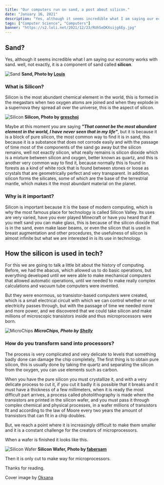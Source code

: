 ```yaml
---
title: "Our computers run on sand, a post about silicon."
date: "January 16, 2021"
description: "Yes, although it seems incredible what I am saying our economy works with sand. well, not exactly, it is a component of sand called silicon."
tags: ["Computer Science", "Computers"]
banner: "https://s2.loli.net/2021/12/23/RUh5eDKXsijg6Ey.jpg"
---
```


## Sand?

Yes, although it seems incredible what I am saying our economy works with sand. well, not exactly, it is a component of sand called **silicon**.

![Sand](https://s2.loli.net/2021/12/23/PNvJphqXojZ5eFH.jpg) **Sand, Photo by [Louis](https://www.pexels.com/@louis-965146)**

### What is Silicon?

Silicon is the most abundant chemical element in the world, this is formed in the megastars when two oxygen atoms are joined and when they explode in a supernova they spread all over the universe, this is the aspect of silicon.

![Silicon](https://s2.loli.net/2021/12/23/gqwPjhxduKTmVfc.jpg) **Silicon, Photo by [greschoj](https://www.freeimages.com/es/photographer/greschoj-64534)**

Maybe at this moment you are saying **_"That cannot be the most abundant element in the world, I have never seen that in my life"_**, but it is because it is a block of pure silicon, the most common way to find it is in sand, this because it is a substance that does not corrode easily and with the passage of time most of the components of the sand go away but the silicon remains, well not exactly silicon, what really remains is silicon dioxide which is a mixture between silicon and oxygen, better known as quartz, and this is another very common way to find it, because normally this is found in forests as a kind of white rock that is found between stones or loose as crystals that are geometrically perfect and very transparent. In addition, silicon forms the silicates, some of which are the base of the terrestrial mantle, which makes it the most abundant material on the planet.

### Why is it important?

Silicon is important because it is the base of modern computing, which is why the most famous place for technology is called Silicon Valley. Its uses are very varied, have you ever played Minecraft or have you heard that if you melt sand you can make glass, this is because of the silicon dioxide that is in the sand, even make laser beams, or even the silicon that is used in breast augmentation and other procedures, the usefulness of silicon is almost infinite but what we are interested in is its use in technology.

## How the silicon is used in tech?

For this we are going to talk a little bit about the history of computing. Before, we had the abacus, which allowed us to do basic operations, but everything developed until we were able to make mechanical computers that allowed automatic operations, until we needed to make really complex calculations and vacuum tube computers were invented.

But they were enormous, so transistor-based computers were created, which is a small electrical circuit with which we can control whether or not electricity passes through, but with the passage of time we needed more and more power, and we discovered that we could take silicon and make millions of microscopic transistors inside and thus microprocessors were born.

![MicroChips](https://s2.loli.net/2021/12/23/V8AmanqYokWQEgs.jpg) **_MicroChips, Photo by [ Shelly](https://www.pexels.com/@shellystill)_**

### How do you transform sand into processors?

The process is very complicated and very delicate to levels that something badly done can damage the chip completely, The first thing is to obtain pure silicon, this is usually done by taking the quartz and separating the silicon from the oxygen, you can use elements such as carbon.

When you have the pure silicon you must crystallize it, and with a very delicate process to cut it, if you cut it badly it is possible that it breaks and it must have a thickness of a few millimeters, when it is ready the most difficult part arrives, a process called photolithography is made where the transistors are printed in the silicon wafer, and you must pass it through complex chemical and physical processes, in a wafer millions of transistors fit and according to the law of Moore every two years the amount of transistors that can fit in a chip doubles.

But, we reach a point where it is increasingly difficult to make them smaller and it is a constant challenge for the creators of microprocessors.

When a wafer is finished it looks like this.

![Silicon Wafer](https://s2.loli.net/2021/12/23/zOmkAx5L8dcKaBT.jpg) **Silicon Wafer, Photo by [fabersam](https://pixabay.com/users/fabersam-98886/)**

Then it is only cut to make way for microprocessors.

Thanks for reading.

Cover image by [Oksana](https://www.pexels.com/es-es/@oksana-titova-19163191?utm_content=attributionCopyText&utm_medium=referral&utm_source=pexels)
